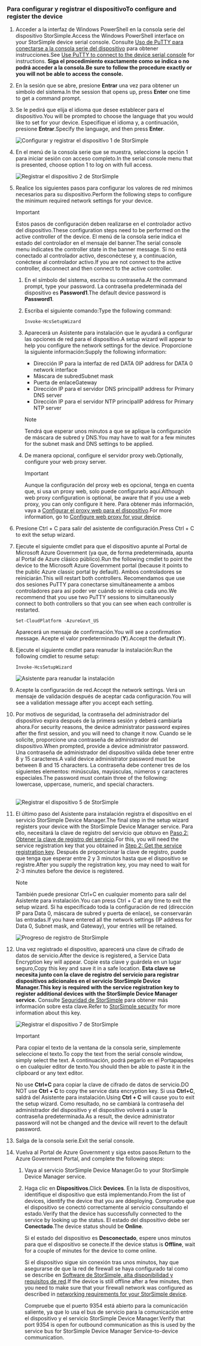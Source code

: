 <!--author=SharS last changed: 06/22/2016-->

### <a name="to-configure-and-register-the-device"></a><span data-ttu-id="3615b-101">Para configurar y registrar el dispositivo</span><span class="sxs-lookup"><span data-stu-id="3615b-101">To configure and register the device</span></span>
1. <span data-ttu-id="3615b-102">Acceder a la interfaz de Windows PowerShell en la consola serie del dispositivo StorSimple.</span><span class="sxs-lookup"><span data-stu-id="3615b-102">Access the Windows PowerShell interface on your StorSimple device serial console.</span></span> <span data-ttu-id="3615b-103">Consulte [Uso de PuTTY para conectarse a la consola serie del dispositivo](../articles/storsimple/storsimple-8000-deployment-walkthrough-gov-u2.md#use-putty-to-connect-to-the-device-serial-console) para obtener instrucciones.</span><span class="sxs-lookup"><span data-stu-id="3615b-103">See [Use PuTTY to connect to the device serial console](../articles/storsimple/storsimple-8000-deployment-walkthrough-gov-u2.md#use-putty-to-connect-to-the-device-serial-console) for instructions.</span></span> <span data-ttu-id="3615b-104">**Siga el procedimiento exactamente como se indica o no podrá acceder a la consola.**</span><span class="sxs-lookup"><span data-stu-id="3615b-104">**Be sure to follow the procedure exactly or you will not be able to access the console.**</span></span>
2. <span data-ttu-id="3615b-105">En la sesión que se abre, presione **Entrar** una vez para obtener un símbolo del sistema.</span><span class="sxs-lookup"><span data-stu-id="3615b-105">In the session that opens up, press **Enter** one time to get a command prompt.</span></span>
3. <span data-ttu-id="3615b-106">Se le pedirá que elija el idioma que desee establecer para el dispositivo.</span><span class="sxs-lookup"><span data-stu-id="3615b-106">You will be prompted to choose the language that you would like to set for your device.</span></span> <span data-ttu-id="3615b-107">Especifique el idioma y, a continuación, presione **Entrar**.</span><span class="sxs-lookup"><span data-stu-id="3615b-107">Specify the language, and then press **Enter**.</span></span>
   
    ![Configurar y registrar el dispositivo 1 de StorSimple](./media/storsimple-configure-and-register-device-gov-u2/HCS_RegisterYourDevice1-gov-include.png)
4. <span data-ttu-id="3615b-109">En el menú de la consola serie que se muestra, seleccione la opción 1 para iniciar sesión con acceso completo.</span><span class="sxs-lookup"><span data-stu-id="3615b-109">In the serial console menu that is presented, choose option 1 to log on with full access.</span></span>
   
    ![Registrar el dispositivo 2 de StorSimple](./media/storsimple-configure-and-register-device-gov-u2/HCS_RegisterYourDevice2-gov-include.png)
5. <span data-ttu-id="3615b-111">Realice los siguientes pasos para configurar los valores de red mínimos necesarios para su dispositivo.</span><span class="sxs-lookup"><span data-stu-id="3615b-111">Perform the following steps to configure the minimum required network settings for your device.</span></span>
   
   > [!IMPORTANT]
   > <span data-ttu-id="3615b-112">Estos pasos de configuración deben realizarse en el controlador activo del dispositivo.</span><span class="sxs-lookup"><span data-stu-id="3615b-112">These configuration steps need to be performed on the active controller of the device.</span></span> <span data-ttu-id="3615b-113">El menú de la consola serie indica el estado del controlador en el mensaje del banner.</span><span class="sxs-lookup"><span data-stu-id="3615b-113">The serial console menu indicates the controller state in the banner message.</span></span> <span data-ttu-id="3615b-114">Si no está conectado al controlador activo, desconéctese y, a continuación, conéctese al controlador activo.</span><span class="sxs-lookup"><span data-stu-id="3615b-114">If you are not connect to the active controller, disconnect and then connect to the active controller.</span></span>
   
   1. <span data-ttu-id="3615b-115">En el símbolo del sistema, escriba su contraseña.</span><span class="sxs-lookup"><span data-stu-id="3615b-115">At the command prompt, type your password.</span></span> <span data-ttu-id="3615b-116">La contraseña predeterminada del dispositivo es **Password1**.</span><span class="sxs-lookup"><span data-stu-id="3615b-116">The default device password is **Password1**.</span></span>
   2. <span data-ttu-id="3615b-117">Escriba el siguiente comando:</span><span class="sxs-lookup"><span data-stu-id="3615b-117">Type the following command:</span></span>
      
        `Invoke-HcsSetupWizard`
   3. <span data-ttu-id="3615b-118">Aparecerá un Asistente para instalación que le ayudará a configurar las opciones de red para el dispositivo.</span><span class="sxs-lookup"><span data-stu-id="3615b-118">A setup wizard will appear to help you configure the network settings for the device.</span></span> <span data-ttu-id="3615b-119">Proporcione la siguiente información:</span><span class="sxs-lookup"><span data-stu-id="3615b-119">Supply the following information:</span></span>
      
      * <span data-ttu-id="3615b-120">Dirección IP para la interfaz de red DATA 0</span><span class="sxs-lookup"><span data-stu-id="3615b-120">IP address for DATA 0 network interface</span></span>
      * <span data-ttu-id="3615b-121">Máscara de subred</span><span class="sxs-lookup"><span data-stu-id="3615b-121">Subnet mask</span></span>
      * <span data-ttu-id="3615b-122">Puerta de enlace</span><span class="sxs-lookup"><span data-stu-id="3615b-122">Gateway</span></span>
      * <span data-ttu-id="3615b-123">Dirección IP para el servidor DNS principal</span><span class="sxs-lookup"><span data-stu-id="3615b-123">IP address for Primary DNS server</span></span>
      * <span data-ttu-id="3615b-124">Dirección IP para el servidor NTP principal</span><span class="sxs-lookup"><span data-stu-id="3615b-124">IP address for Primary NTP server</span></span>
      
      > [!NOTE]
      > <span data-ttu-id="3615b-125">Tendrá que esperar unos minutos a que se aplique la configuración de máscara de subred y DNS.</span><span class="sxs-lookup"><span data-stu-id="3615b-125">You may have to wait for a few minutes for the subnet mask and DNS settings to be applied.</span></span>
    
   4. <span data-ttu-id="3615b-126">De manera opcional, configure el servidor proxy web.</span><span class="sxs-lookup"><span data-stu-id="3615b-126">Optionally, configure your web proxy server.</span></span>
      
      > [!IMPORTANT]
      > <span data-ttu-id="3615b-127">Aunque la configuración del proxy web es opcional, tenga en cuenta que, si usa un proxy web, solo puede configurarlo aquí.</span><span class="sxs-lookup"><span data-stu-id="3615b-127">Although web proxy configuration is optional, be aware that if you use a web proxy, you can only configure it here.</span></span> <span data-ttu-id="3615b-128">Para obtener más información, vaya a [Configurar el proxy web para el dispositivo](../articles/storsimple/storsimple-configure-web-proxy.md).</span><span class="sxs-lookup"><span data-stu-id="3615b-128">For more information, go to [Configure web proxy for your device](../articles/storsimple/storsimple-configure-web-proxy.md).</span></span>
     
6. <span data-ttu-id="3615b-129">Presione Ctrl + C para salir del asistente de configuración.</span><span class="sxs-lookup"><span data-stu-id="3615b-129">Press Ctrl + C to exit the setup wizard.</span></span>
8. <span data-ttu-id="3615b-130">Ejecute el siguiente cmdlet para que el dispositivo apunte al Portal de Microsoft Azure Government (ya que, de forma predeterminada, apunta al Portal de Azure clásico público).</span><span class="sxs-lookup"><span data-stu-id="3615b-130">Run the following cmdlet to point the device to the Microsoft Azure Government portal (because it points to the public Azure classic portal by default).</span></span> <span data-ttu-id="3615b-131">Ambos controladores se reiniciarán.</span><span class="sxs-lookup"><span data-stu-id="3615b-131">This will restart both controllers.</span></span> <span data-ttu-id="3615b-132">Recomendamos que use dos sesiones PuTTY para conectarse simultáneamente a ambos controladores para así poder ver cuándo se reinicia cada uno.</span><span class="sxs-lookup"><span data-stu-id="3615b-132">We recommend that you use two PuTTY sessions to simultaneously connect to both controllers so that you can see when each controller is restarted.</span></span>
   
    `Set-CloudPlatform -AzureGovt_US`
   
   <span data-ttu-id="3615b-133">Aparecerá un mensaje de confirmación.</span><span class="sxs-lookup"><span data-stu-id="3615b-133">You will see a confirmation message.</span></span> <span data-ttu-id="3615b-134">Acepte el valor predeterminado (**Y**).</span><span class="sxs-lookup"><span data-stu-id="3615b-134">Accept the default (**Y**).</span></span>
9. <span data-ttu-id="3615b-135">Ejecute el siguiente cmdlet para reanudar la instalación:</span><span class="sxs-lookup"><span data-stu-id="3615b-135">Run the following cmdlet to resume setup:</span></span>
   
    `Invoke-HcsSetupWizard`
   
    ![Asistente para reanudar la instalación](./media/storsimple-configure-and-register-device-gov-u2/HCS_ResumeSetup-gov-include.png)
   
10. <span data-ttu-id="3615b-137">Acepte la configuración de red.</span><span class="sxs-lookup"><span data-stu-id="3615b-137">Accept the network settings.</span></span> <span data-ttu-id="3615b-138">Verá un mensaje de validación después de aceptar cada configuración.</span><span class="sxs-lookup"><span data-stu-id="3615b-138">You will see a validation message after you accept each setting.</span></span>
11. <span data-ttu-id="3615b-139">Por motivos de seguridad, la contraseña del administrador del dispositivo expira después de la primera sesión y deberá cambiarla ahora.</span><span class="sxs-lookup"><span data-stu-id="3615b-139">For security reasons, the device administrator password expires after the first session, and you will need to change it now.</span></span> <span data-ttu-id="3615b-140">Cuando se le solicite, proporcione una contraseña de administrador del dispositivo.</span><span class="sxs-lookup"><span data-stu-id="3615b-140">When prompted, provide a device administrator password.</span></span> <span data-ttu-id="3615b-141">Una contraseña de administrador del dispositivo válida debe tener entre 8 y 15 caracteres.</span><span class="sxs-lookup"><span data-stu-id="3615b-141">A valid device administrator password must be between 8 and 15 characters.</span></span> <span data-ttu-id="3615b-142">La contraseña debe contener tres de los siguientes elementos: minúsculas, mayúsculas, números y caracteres especiales.</span><span class="sxs-lookup"><span data-stu-id="3615b-142">The password must contain three of the following: lowercase, uppercase, numeric, and special characters.</span></span>
    
    <br/>![Registrar el dispositivo 5 de StorSimple](./media/storsimple-configure-and-register-device-gov-u2/HCS_RegisterYourDevice5_gov-include.png)
12. <span data-ttu-id="3615b-144">El último paso del Asistente para instalación registra el dispositivo en el servicio StorSimple Device Manager.</span><span class="sxs-lookup"><span data-stu-id="3615b-144">The final step in the setup wizard registers your device with the StorSimple Device Manager service.</span></span> <span data-ttu-id="3615b-145">Para ello, necesitará la clave de registro del servicio que obtuvo en [Paso 2: Obtener la clave de registro del servicio](../articles/storsimple/storsimple-8000-deployment-walkthrough-gov-u2.md#step-2-get-the-service-registration-key).</span><span class="sxs-lookup"><span data-stu-id="3615b-145">For this, you will need the service registration key that you obtained in [Step 2: Get the service registration key](../articles/storsimple/storsimple-8000-deployment-walkthrough-gov-u2.md#step-2-get-the-service-registration-key).</span></span> <span data-ttu-id="3615b-146">Después de proporcionar la clave de registro, puede que tenga que esperar entre 2 y 3 minutos hasta que el dispositivo se registre.</span><span class="sxs-lookup"><span data-stu-id="3615b-146">After you supply the registration key, you may need to wait for 2-3 minutes before the device is registered.</span></span>
    
    > [!NOTE]
    > <span data-ttu-id="3615b-147">También puede presionar Ctrl+C en cualquier momento para salir del Asistente para instalación.</span><span class="sxs-lookup"><span data-stu-id="3615b-147">You can press Ctrl + C at any time to exit the setup wizard.</span></span> <span data-ttu-id="3615b-148">Si ha especificado toda la configuración de red (dirección IP para Data 0, máscara de subred y puerta de enlace), se conservarán las entradas.</span><span class="sxs-lookup"><span data-stu-id="3615b-148">If you have entered all the network settings (IP address for Data 0, Subnet mask, and Gateway), your entries will be retained.</span></span>
    
    ![Progreso de registro de StorSimple](./media/storsimple-configure-and-register-device-gov-u2/HCS_RegistrationProgress-gov-include.png)
13. <span data-ttu-id="3615b-150">Una vez registrado el dispositivo, aparecerá una clave de cifrado de datos de servicio.</span><span class="sxs-lookup"><span data-stu-id="3615b-150">After the device is registered, a Service Data Encryption key will appear.</span></span> <span data-ttu-id="3615b-151">Copie esta clave y guárdela en un lugar seguro,</span><span class="sxs-lookup"><span data-stu-id="3615b-151">Copy this key and save it in a safe location.</span></span> <span data-ttu-id="3615b-152">**Esta clave se necesita junto con la clave de registro del servicio para registrar dispositivos adicionales en el servicio StorSimple Device Manager.**</span><span class="sxs-lookup"><span data-stu-id="3615b-152">**This key is required with the service registration key to register additional devices with the StorSimple Device Manager service.**</span></span> <span data-ttu-id="3615b-153">Consulte [Seguridad de StorSimple](../articles/storsimple/storsimple-8000-security.md) para obtener más información sobre esta clave.</span><span class="sxs-lookup"><span data-stu-id="3615b-153">Refer to [StorSimple security](../articles/storsimple/storsimple-8000-security.md) for more information about this key.</span></span>
    
    ![Registrar el dispositivo 7 de StorSimple](./media/storsimple-configure-and-register-device-gov-u2/HCS_RegisterYourDevice7_gov-include.png)
    > [!IMPORTANT]
    > <span data-ttu-id="3615b-155">Para copiar el texto de la ventana de la consola serie, simplemente seleccione el texto.</span><span class="sxs-lookup"><span data-stu-id="3615b-155">To copy the text from the serial console window, simply select the text.</span></span> <span data-ttu-id="3615b-156">A continuación, podrá pegarlo en el Portapapeles o en cualquier editor de texto.</span><span class="sxs-lookup"><span data-stu-id="3615b-156">You should then be able to paste it in the clipboard or any text editor.</span></span>
    > 
    > <span data-ttu-id="3615b-157">No use **Ctrl+C** para copiar la clave de cifrado de datos de servicio.</span><span class="sxs-lookup"><span data-stu-id="3615b-157">DO NOT use **Ctrl + C** to copy the service data encryption key.</span></span> <span data-ttu-id="3615b-158">Si usa **Ctrl+C**, saldrá del Asistente para instalación.</span><span class="sxs-lookup"><span data-stu-id="3615b-158">Using **Ctrl + C** will cause you to exit the setup wizard.</span></span> <span data-ttu-id="3615b-159">Como resultado, no se cambiará la contraseña del administrador del dispositivo y el dispositivo volverá a usar la contraseña predeterminada.</span><span class="sxs-lookup"><span data-stu-id="3615b-159">As a result, the device administrator password will not be changed and the device will revert to the default password.</span></span>
    
14. <span data-ttu-id="3615b-160">Salga de la consola serie.</span><span class="sxs-lookup"><span data-stu-id="3615b-160">Exit the serial console.</span></span>
15. <span data-ttu-id="3615b-161">Vuelva al Portal de Azure Government y siga estos pasos:</span><span class="sxs-lookup"><span data-stu-id="3615b-161">Return to the Azure Government Portal, and complete the following steps:</span></span>
    
    1. <span data-ttu-id="3615b-162">Vaya al servicio StorSimple Device Manager.</span><span class="sxs-lookup"><span data-stu-id="3615b-162">Go to your StorSimple Device Manager service.</span></span>
    2. <span data-ttu-id="3615b-163">Haga clic en **Dispositivos**.</span><span class="sxs-lookup"><span data-stu-id="3615b-163">Click **Devices**.</span></span> <span data-ttu-id="3615b-164">En la lista de dispositivos, identifique el dispositivo que está implementando.</span><span class="sxs-lookup"><span data-stu-id="3615b-164">From the list of devices, identify the device that you are ddeploying.</span></span> <span data-ttu-id="3615b-165">Compruebe que el dispositivo se conectó correctamente al servicio consultando el estado.</span><span class="sxs-lookup"><span data-stu-id="3615b-165">Verify that the device has successfully connected to the service by looking up the status.</span></span> <span data-ttu-id="3615b-166">El estado del dispositivo debe ser **Conectado**.</span><span class="sxs-lookup"><span data-stu-id="3615b-166">The device status should be **Online**.</span></span>
            
        <span data-ttu-id="3615b-167">Si el estado del dispositivo es **Desconectado**, espere unos minutos para que el dispositivo se conecte.</span><span class="sxs-lookup"><span data-stu-id="3615b-167">If the device status is **Offline**, wait for a couple of minutes for the device to come online.</span></span>
       
        <span data-ttu-id="3615b-168">Si el dispositivo sigue sin conexión tras unos minutos, hay que asegurarse de que la red de firewall se haya configurado tal como se describe en [Software de StorSimple, alta disponibilidad y requisitos de red](../articles/storsimple/storsimple-8000-system-requirements.md).</span><span class="sxs-lookup"><span data-stu-id="3615b-168">If the device is still offline after a few minutes, then you need to make sure that your firewall network was configured as described in [networking requirements for your StorSimple device](../articles/storsimple/storsimple-8000-system-requirements.md).</span></span>
       
        <span data-ttu-id="3615b-169">Compruebe que el puerto 9354 está abierto para la comunicación saliente, ya que lo usa el bus de servicio para la comunicación entre el dispositivo y el servicio StorSimple Device Manager.</span><span class="sxs-lookup"><span data-stu-id="3615b-169">Verify that port 9354 is open for outbound communication as this is used by the service bus for StorSimple Device Manager Service-to-device communication.</span></span>

